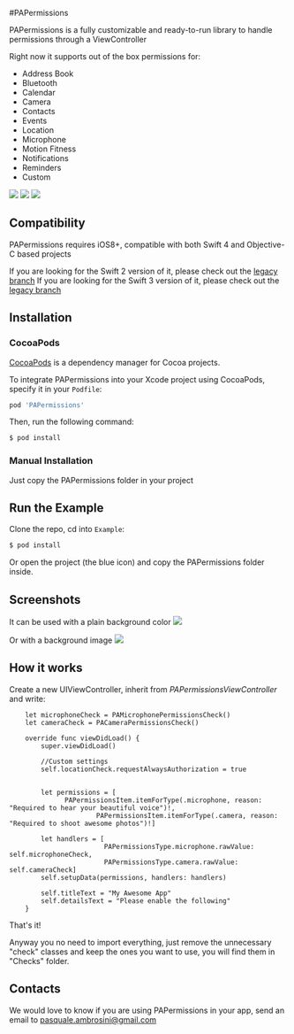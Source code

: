 #PAPermissions

PAPermissions is a fully customizable and ready-to-run library to handle permissions through a ViewController

Right now it supports out of the box permissions for:

- Address Book
- Bluetooth
- Calendar
- Camera
- Contacts
- Events
- Location
- Microphone
- Motion Fitness
- Notifications
- Reminders
- Custom

![](./ReadmeResources/PAPermissions1.gif)
![](./ReadmeResources/PAPermissions2.gif)
![](./ReadmeResources/PAPermissions3.gif)
## Compatibility

PAPermissions requires iOS8+, compatible with both Swift 4 and Objective-C based projects

If you are looking for the Swift 2 version of it, please check out the [legacy branch](https://github.com/pascalbros/PAPermissions/tree/legacy)
If you are looking for the Swift 3 version of it, please check out the [legacy branch](https://github.com/pascalbros/PAPermissions/tree/swift3)
## Installation


### CocoaPods

[CocoaPods](http://cocoapods.org) is a dependency manager for Cocoa projects.

To integrate PAPermissions into your Xcode project using CocoaPods, specify it in your `Podfile`:

```ruby
pod 'PAPermissions'
```

Then, run the following command:

```bash
$ pod install
```

### Manual Installation

Just copy the PAPermissions folder in your project

## Run the Example

Clone the repo, cd into `Example`:

```bash
$ pod install
```

Or open the project (the blue icon) and copy the PAPermissions folder inside.

## Screenshots

It can be used with a plain background color
![](./ReadmeResources/Screen1.png)

Or with a background image
![](./ReadmeResources/Screen2.png)

## How it works

Create a new UIViewController, inherit from *PAPermissionsViewController* and write:

```
	let microphoneCheck = PAMicrophonePermissionsCheck()
	let cameraCheck = PACameraPermissionsCheck()

	override func viewDidLoad() {
		super.viewDidLoad()

		//Custom settings
		self.locationCheck.requestAlwaysAuthorization = true


		let permissions = [
	          PAPermissionsItem.itemForType(.microphone, reason: "Required to hear your beautiful voice")!,
					  PAPermissionsItem.itemForType(.camera, reason: "Required to shoot awesome photos")!]

		let handlers = [
						PAPermissionsType.microphone.rawValue: self.microphoneCheck,
						PAPermissionsType.camera.rawValue: self.cameraCheck]
		self.setupData(permissions, handlers: handlers)

		self.titleText = "My Awesome App"
		self.detailsText = "Please enable the following"
	}

```

That's it!

Anyway you no need to import everything, just remove the unnecessary "check" classes and keep the ones you want to use, you will find them in "Checks" folder.


## Contacts

We would love to know if you are using PAPermissions in your app, send an email to <pasquale.ambrosini@gmail.com>
